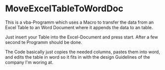 # MoveExcelTableToWordDoc
This is a vba-Programm which uses a Macro to transfer the data from an Excel Table to an Word Document where it appends the data to an table.

Just insert your Table into the Excel-Document and press start. After a few second te Programm should be done. 

The Code basically just copies the needed columns, pastes them into word, and edits the table in word so it fits in with the design Guidelines of the company I'm woring at. 
